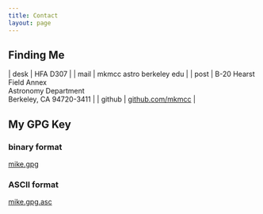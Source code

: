 ```yaml
---
title: Contact
layout: page
---
```



Finding Me
----------

| desk   | HFA D307                                                                         |
| mail   | mkmcc astro berkeley edu                                                         |
| post   | B-20 Hearst Field Annex <br/> Astronomy Department <br/> Berkeley, CA 94720-3411 |
| github | [github.com/mkmcc](https://github.com/mkmcc/)                                    |


My GPG Key
----------

### binary format
[mike.gpg]({{site.url}}/files/mike-mccourt.gpg)

### ASCII format
[mike.gpg.asc]({{site.url}}/files/mike-mccourt.gpg.asc)
